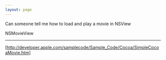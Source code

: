 ```yaml
---
layout: page
---
```


Can someone tell me how to load and play a movie in NSView

NSMovieView

----
[http://developer.apple.com/samplecode/Sample_Code/Cocoa/SimpleCocoaMovie.htm]
